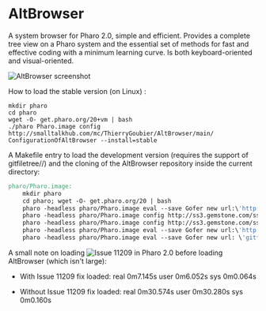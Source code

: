 AltBrowser
==========

A system browser for Pharo 2.0, simple and efficient. Provides a complete tree view on a Pharo system and the essential set of methods for fast and effective coding with a minimum learning curve. Is both keyboard-oriented and visual-oriented.

![AltBrowser screenshot](https://github.com/ThierryGoubier/AltBrowser/blob/master/Documentation/Screenshot.png)

How to load the stable version (on Linux) :

	mkdir pharo
	cd pharo
	wget -O- get.pharo.org/20+vm | bash
	./pharo Pharo.image config http://smalltalkhub.com/mc/ThierryGoubier/AltBrowser/main/ ConfigurationOfAltBrowser --install=stable
	
A Makefile entry to load the development version (requires the support of gitfiletree//) and the cloning of the AltBrowser repository inside the current
directory:

```Makefile
pharo/Pharo.image:
	mkdir pharo
	cd pharo; wget -O- get.pharo.org/20 | bash
	pharo -headless pharo/Pharo.image eval --save Gofer new url:\'http://ss3.gemstone.com/ss/PharoInbox\'\; package: \'SLICE-Issue-11102-FileSystemError-Path--root\'\; package: \'SLICE-Issue-11209-backport-20-Add-RPackageSet-cache\'\; package: \'SLICE-Issue-11217-backport-20-No-timestamp-in-MCMethodDefinition\'\; load
	pharo -headless pharo/Pharo.image config http://ss3.gemstone.com/ss/MetaRepoForPharo20 ConfigurationOfOSProcess --install=stable
	pharo -headless pharo/Pharo.image config http://ss3.gemstone.com/ss/FileTree ConfigurationOfFileTree --install=stable
	pharo -headless pharo/Pharo.image eval --save Gofer new url:\'http://smalltalkhub.com/mc/ThierryGoubier/MonticelloFileTree-Git/main\'\; package: \'MonticelloFileTree-Git\'\; load
	pharo -headless pharo/Pharo.image eval --save Gofer new url: \'gitfiletree://`pwd`/AltBrowser/\'\; package: \'Alt-Browser\'\; load
```

A small note on loading ![Issue 11209](https://pharo.fogbugz.com/f/cases/11209/) in Pharo 2.0 before loading AltBrowser (which isn't large):

* With Issue 11209 fix loaded:
real	0m7.145s
user	0m6.052s
sys	0m0.064s

* Without Issue 11209 fix loaded:
real	0m30.574s
user	0m30.280s
sys	0m0.160s

